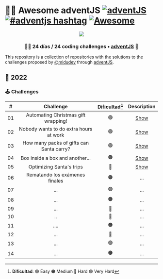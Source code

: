 # 🎅🎄 Awesome adventJS [![adventJS](https://img.shields.io/badge/adventJS-fbbf24?style=flat-square&logo=JavaScript&logoColor=000000)](https://adventjs.dev) [![#adventjs hashtag](https://img.shields.io/badge/-%23adventJS-1DA1F2?style=flat-square&logo=twitter&logoColor=white)](https://twitter.com/search?q=%23adventjs&src=recent_search_click&f=live) [![Awesome](https://cdn.rawgit.com/sindresorhus/awesome/d7305f38d29fed78fa85652e3a63e154dd8e8829/media/badge.svg)](https://github.com/sindresorhus/awesome)

<p align="center"> 
  <img src=https://i.imgur.com/mOUN7uE.png/>
</p>

<h3 align="center">🧑‍🚀 24 días /
24 coding challenges • <a href="https://adventjs.dev">adventJS</a> 🚀</h3>

This repository is a collection of repositories with the solutions to the challenges proposed by [@midudev](https://midu.dev/) through [adventJS](https://adventjs.dev/).

## 🤖 2022

### 🕹️ Challenges

|  #  |                Challenge                 | Dificultad[^1] |                  Description                   |
| :-: | :--------------------------------------: | :------------: | :--------------------------------------------: |
| 01  |   Automating Christmas gift wrapping!    |       🟢       | [Show](https://adventjs.dev/challenges/2022/1) |
| 02  |  Nobody wants to do extra hours at work  |       🟢       | [Show](https://adventjs.dev/challenges/2022/2) |
| 03  | How many packs of gifts can Santa carry? |       🟢       | [Show](https://adventjs.dev/challenges/2022/3) |
| 04  |     Box inside a box and another...      |       🟠       | [Show](https://adventjs.dev/challenges/2022/4) |
| 05  |         Optimizing Santa's trips         |       🔴       | [Show](https://adventjs.dev/challenges/2022/5) |
| 06  | Rematando los exámenes finales           |       🟠       | ... |
| 07  |                    ...                   |       🟢       | ... |
| 08  |                  ...                     |       🟠       | ... |
| 09  |                  ...                     |       🔴       | ... |
| 10  |                       ..                 |       🔴       | ... |
| 11  |           ....                           |       🟠       | ... |
| 12  |              ...                         |       🔴       | ... |
| 13  |                 ...                      |       🟢       | ... |
| 14  |                  ...                     |       🟠       | ... |







[^1]: **Dificultad**: 🟢 Easy 🟠 Medium 🔴 Hard 🟣 Very Hard

